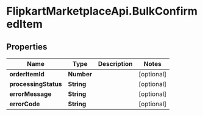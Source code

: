 # FlipkartMarketplaceApi.BulkConfirmedItem

## Properties
Name | Type | Description | Notes
------------ | ------------- | ------------- | -------------
**orderItemId** | **Number** |  | [optional] 
**processingStatus** | **String** |  | [optional] 
**errorMessage** | **String** |  | [optional] 
**errorCode** | **String** |  | [optional] 
